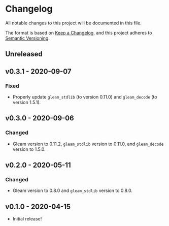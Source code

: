 # Changelog

All notable changes to this project will be documented in this file.

The format is based on
[Keep a Changelog](https://keepachangelog.com/en/1.0.0/), and this project
adheres to [Semantic Versioning](https://semver.org/spec/v2.0.0.html).

## Unreleased

## v0.3.1 - 2020-09-07

### Fixed

- Properly update `gleam_stdlib` (to version 0.11.0) and `gleam_decode` (to
  version 1.5.1).

## v0.3.0 - 2020-09-06

### Changed

- Gleam version to 0.11.2, `gleam_stdlib` version to 0.11.0, and `gleam_decode`
  version to 1.5.0.


## v0.2.0 - 2020-05-11

### Changed

- Gleam version to 0.8.0 and `gleam_stdlib` version to 0.8.0.

## v0.1.0 - 2020-04-15

- Initial release!
